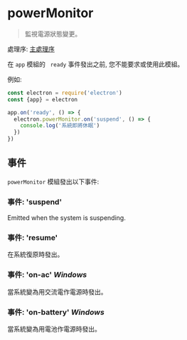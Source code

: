 # powerMonitor

> 監視電源狀態變更。

處理序: [主處理序](../glossary.md#main-process)

在 ` app ` 模組的 ` ready` 事件發出之前, 您不能要求或使用此模組。

例如:

```javascript
const electron = require('electron')
const {app} = electron

app.on('ready', () => {
  electron.powerMonitor.on('suspend', () => {
    console.log('系統即將休眠')
  })
})
```

## 事件

` powerMonitor ` 模組發出以下事件:

### 事件: 'suspend'

Emitted when the system is suspending.

### 事件: 'resume'

在系統復原時發出。

### 事件: 'on-ac' *Windows*

當系統變為用交流電作電源時發出。

### 事件: 'on-battery' *Windows*

當系統變為用電池作電源時發出。
